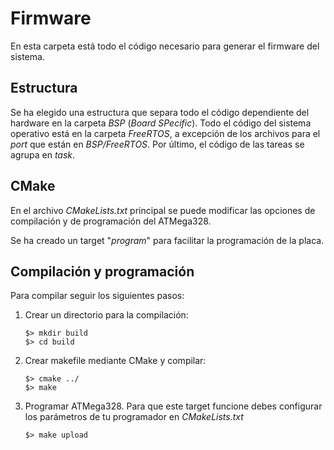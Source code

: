 Firmware
========
En esta carpeta está todo el código necesario para generar el firmware del
sistema.

Estructura
----------
Se ha elegido una estructura que separa todo el código dependiente del hardware
en la carpeta _BSP_ (_Board SPecific_). Todo el código del sistema operativo
está en la carpeta _FreeRTOS_, a excepción de los archivos para el _port_ que
están en _BSP/FreeRTOS_. Por último, el código de las tareas se agrupa en
_task_.

CMake
-----
En el archivo _CMakeLists.txt_ principal se puede modificar las opciones de
compilación y de programación del ATMega328.

Se ha creado un target "_program_" para facilitar la programación de la placa.

Compilación y programación
--------------------------
Para compilar seguir los siguientes pasos:

1. Crear un directorio para la compilación:
	```
	$> mkdir build
	$> cd build
	```

2. Crear makefile mediante CMake y compilar:
	```
	$> cmake ../
	$> make
	```

3. Programar ATMega328. Para que este target funcione debes configurar los
   parámetros de tu programador en _CMakeLists.txt_
	```
	$> make upload
	```
